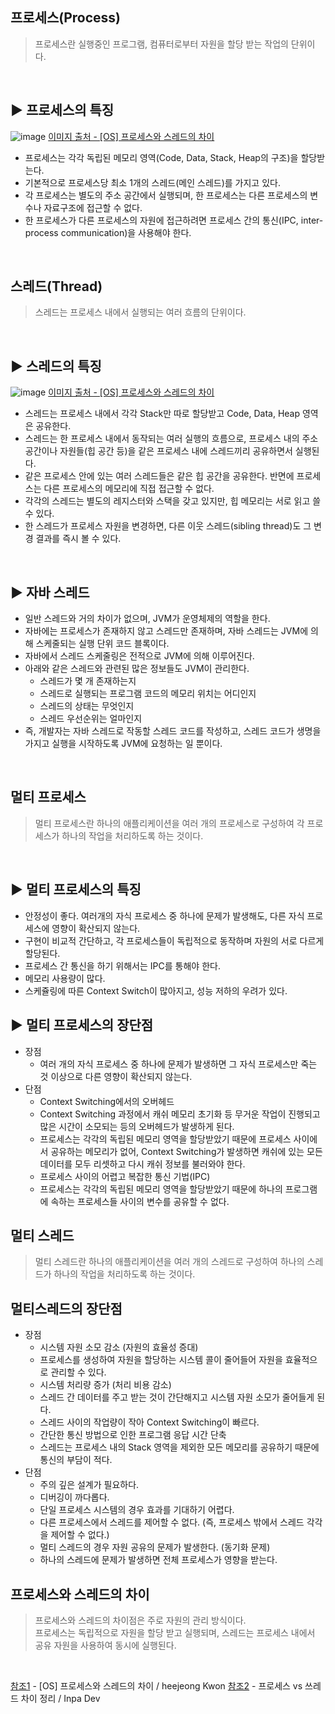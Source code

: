 ## 프로세스(Process)
> 프로세스란 실행중인 프로그램, 컴퓨터로부터 자원을 할당 받는 작업의 단위이다.
<br>

## ▶️ 프로세스의 특징
![image](https://user-images.githubusercontent.com/117061586/229049525-e4ad6bf9-e701-46a3-817d-31200a617cce.png)
[이미지 출처 - [OS] 프로세스와 스레드의 차이](https://gmlwjd9405.github.io/2018/09/14/process-vs-thread.html)
* 프로세스는 각각 독립된 메모리 영역(Code, Data, Stack, Heap의 구조)을 할당받는다.<br>
* 기본적으로 프로세스당 최소 1개의 스레드(메인 스레드)를 가지고 있다.<br>
* 각 프로세스는 별도의 주소 공간에서 실행되며, 한 프로세스는 다른 프로세스의 변수나 자료구조에 접근할 수 없다.<br>
* 한 프로세스가 다른 프로세스의 자원에 접근하려면 프로세스 간의 통신(IPC, inter-process communication)을 사용해야 한다.<br>
<br>

## 스레드(Thread)
> 스레드는 프로세스 내에서 실행되는 여러 흐름의 단위이다.
<br>

## ▶️ 스레드의 특징
![image](https://user-images.githubusercontent.com/117061586/229049474-654f2e4c-760a-42a8-ad10-90ad4e62cc0f.png)
[이미지 출처 - [OS] 프로세스와 스레드의 차이](https://gmlwjd9405.github.io/2018/09/14/process-vs-thread.html)
* 스레드는 프로세스 내에서 각각 Stack만 따로 할당받고 Code, Data, Heap 영역은 공유한다.<br>
* 스레드는 한 프로세스 내에서 동작되는 여러 실행의 흐름으로, 프로세스 내의 주소 공간이나 자원들(힙 공간 등)을 같은 프로세스 내에 스레드끼리 공유하면서 실행된다.<br>
* 같은 프로세스 안에 있는 여러 스레드들은 같은 힙 공간을 공유한다. 반면에 프로세스는 다른 프로세스의 메모리에 직접 접근할 수 없다.<br>
* 각각의 스레드는 별도의 레지스터와 스택을 갖고 있지만, 힙 메모리는 서로 읽고 쓸 수 있다.<br>
* 한 스레드가 프로세스 자원을 변경하면, 다른 이웃 스레드(sibling thread)도 그 변경 결과를 즉시 볼 수 있다.<br>

<br>

## ▶️ 자바 스레드
* 일반 스레드와 거의 차이가 없으며, JVM가 운영체제의 역할을 한다.<br>
* 자바에는 프로세스가 존재하지 않고 스레드만 존재하며, 자바 스레드는 JVM에 의해 스케줄되는 실행 단위 코드 블록이다.<br>
* 자바에서 스레드 스케줄링은 전적으로 JVM에 의해 이루어진다.<br>
* 아래와 같은 스레드와 관련된 많은 정보들도 JVM이 관리한다.<br>
    * 스레드가 몇 개 존재하는지<br>
    * 스레드로 실행되는 프로그램 코드의 메모리 위치는 어디인지<br>
    * 스레드의 상태는 무엇인지<br>
    * 스레드 우선순위는 얼마인지<br>
* 즉, 개발자는 자바 스레드로 작동할 스레드 코드를 작성하고, 스레드 코드가 생명을 가지고 실행을 시작하도록 JVM에 요청하는 일 뿐이다.<br>
<br>

## 멀티 프로세스 
> 멀티 프로세스란 하나의 애플리케이션을 여러 개의 프로세스로 구성하여 각 프로세스가 하나의 작업을 처리하도록 하는 것이다.
<br>

## ▶️ 멀티 프로세스의 특징
* 안정성이 좋다. 여러개의 자식 프로세스 중 하나에 문제가 발생해도, 다른 자식 프로세스에 영향이 확산되지 않는다.<br>
* 구현이 비교적 간단하고, 각 프로세스들이 독립적으로 동작하며 자원의 서로 다르게 할당된다.<br>
* 프로세스 간 통신을 하기 위해서는 IPC를 통해야 한다.<br>
* 메모리 사용량이 많다.<br>
* 스케쥴링에 따른 Context Switch이 많아지고, 성능 저하의 우려가 있다.<br>

## ▶️ 멀티 프로세스의 장단점
* 장점<br>
    * 여러 개의 자식 프로세스 중 하나에 문제가 발생하면 그 자식 프로세스만 죽는 것 이상으로 다른 영향이 확산되지 않는다.<br>
* 단점<br>
    * Context Switching에서의 오버헤드<br>
    * Context Switching 과정에서 캐쉬 메모리 초기화 등 무거운 작업이 진행되고 많은 시간이 소모되는 등의 오버헤드가 발생하게 된다.<br>
    * 프로세스는 각각의 독립된 메모리 영역을 할당받았기 때문에 프로세스 사이에서 공유하는 메모리가 없어, Context Switching가 발생하면 캐쉬에 있는 모든 데이터를 모두 리셋하고 다시 캐쉬 정보를 불러와야 한다.<br>
    * 프로세스 사이의 어렵고 복잡한 통신 기법(IPC)<br>
    * 프로세스는 각각의 독립된 메모리 영역을 할당받았기 때문에 하나의 프로그램에 속하는 프로세스들 사이의 변수를 공유할 수 없다.<br>

## 멀티 스레드
> 멀티 스레드란 하나의 애플리케이션을 여러 개의 스레드로 구성하여 하나의 스레드가 하나의 작업을 처리하도록 하는 것이다. 


## 멀티스레드의 장단점
* 장점<br>
    * 시스템 자원 소모 감소 (자원의 효율성 증대)<br>
    * 프로세스를 생성하여 자원을 할당하는 시스템 콜이 줄어들어 자원을 효율적으로 관리할 수 있다.<br>
    * 시스템 처리량 증가 (처리 비용 감소)<br>
    * 스레드 간 데이터를 주고 받는 것이 간단해지고 시스템 자원 소모가 줄어들게 된다.<br>
    * 스레드 사이의 작업량이 작아 Context Switching이 빠르다.<br>
    * 간단한 통신 방법으로 인한 프로그램 응답 시간 단축<br>
    * 스레드는 프로세스 내의 Stack 영역을 제외한 모든 메모리를 공유하기 때문에 통신의 부담이 적다.<br>
* 단점<br>
    * 주의 깊은 설계가 필요하다.<br>
    * 디버깅이 까다롭다.<br>
    * 단일 프로세스 시스템의 경우 효과를 기대하기 어렵다.<br>
    * 다른 프로세스에서 스레드를 제어할 수 없다. (즉, 프로세스 밖에서 스레드 각각을 제어할 수 없다.)<br>
    * 멀티 스레드의 경우 자원 공유의 문제가 발생한다. (동기화 문제)<br>
    * 하나의 스레드에 문제가 발생하면 전체 프로세스가 영향을 받는다.<br>


## 프로세스와 스레드의 차이
> 프로세스와 스레드의 차이점은 주로 자원의 관리 방식이다.<br>
프로세스는 독립적으로 자원을 할당 받고 실행되며, 스레드는 프로세스 내에서 공유 자원을 사용하여 동시에 실행된다.<br>


<br>

[참조1](https://gmlwjd9405.github.io/2018/09/14/process-vs-thread.html) - [OS] 프로세스와 스레드의 차이 / heejeong Kwon
[참조2](https://inpa.tistory.com/entry/%F0%9F%91%A9%E2%80%8D%F0%9F%92%BB-%ED%94%84%EB%A1%9C%EC%84%B8%EC%8A%A4-%E2%9A%94%EF%B8%8F-%EC%93%B0%EB%A0%88%EB%93%9C-%EC%B0%A8%EC%9D%B4) -  프로세스 vs 쓰레드 차이 정리 / Inpa Dev